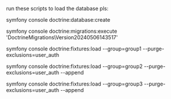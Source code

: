 run these scripts to load the database pls:

symfony console doctrine:database:create  

symfony console doctrine:migrations:execute 'DoctrineMigrations\Version20240506143517'

symfony console doctrine:fixtures:load --group=group1 --purge-exclusions=user_auth

symfony console doctrine:fixtures:load --group=group2 --purge-exclusions=user_auth --append

symfony console doctrine:fixtures:load --group=group3 --purge-exclusions=user_auth --append

